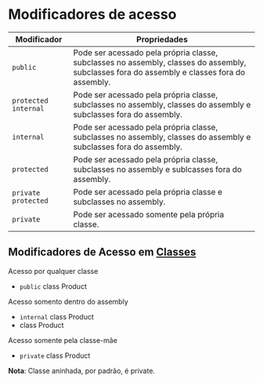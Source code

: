 # Modificadores de acesso


|  Modificador | Propriedades  |
|---|---|
|  `public` | Pode ser acessado pela própria classe, subclasses no assembly, classes do assembly, subclasses fora do assembly e classes fora do assembly.  |
|`protected internal`  |Pode ser acessado pela própria classe, subclasses no assembly, classes do assembly e subclasses fora do assembly.   |
| `internal`  |Pode ser acessado pela própria classe, subclasses no assembly, classes do assembly e subclasses fora do assembly. |
| `protected`  |Pode ser acessado pela própria classe, subclasses no assembly e sublcasses fora do assembly.  |
|`private protected`  |Pode ser acessado pela própria classe e subclasses no assembly.  |
| `private` |Pode ser acessado somente pela própria classe.  |



## Modificadores de Acesso em [Classes](classe)

Acesso por qualquer classe 
- `public` class Product

Acesso somento dentro do assembly
- `internal` class Product
- class Product

Acesso somente pela classe-mãe
- `private` class Product

**Nota**: Classe aninhada, por padrão, é private.